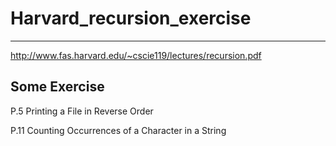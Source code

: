 # Harvard_recursion_exercise
---
http://www.fas.harvard.edu/~cscie119/lectures/recursion.pdf

Some Exercise
---
P.5 Printing a File in Reverse Order

P.11 Counting Occurrences of a Character in a String
